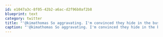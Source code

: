 ```yaml
---
id: e1047a3c-8f05-42b2-a6ac-d2f96b0af2b8
blueprint: text
category: twitter
title: "'@kimathomas So aggravating. I'm convinced they hide in the bushes waiting for me to leave my house when they 'attempt' delivery"
caption: "'@kimathomas So aggravating. I'm convinced they hide in the bushes waiting for me to leave my house when they 'attempt' delivery"
---
```

